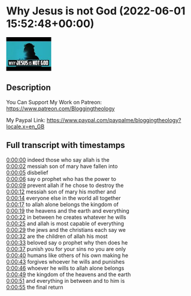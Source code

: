 # Why Jesus is not God (2022-06-01 15:52:48+00:00)

![alt Why Jesus is not God](8WtWjyqoDFA.jpg "Why Jesus is not God")

## Description

You Can Support My Work on Patreon:
https://www.patreon.com/Bloggingtheology

My Paypal Link: 
https://www.paypal.com/paypalme/bloggingtheology?locale.x=en_GB



## Full transcript with timestamps

[0:00:00](https://youtu.be/8WtWjyqoDFA?t=0) indeed those who say allah is the  
[0:00:02](https://youtu.be/8WtWjyqoDFA?t=2) messiah son of mary have fallen into  
[0:00:05](https://youtu.be/8WtWjyqoDFA?t=5) disbelief  
[0:00:06](https://youtu.be/8WtWjyqoDFA?t=6) say o prophet who has the power to  
[0:00:09](https://youtu.be/8WtWjyqoDFA?t=9) prevent allah if he chose to destroy the  
[0:00:12](https://youtu.be/8WtWjyqoDFA?t=12) messiah son of mary his mother and  
[0:00:14](https://youtu.be/8WtWjyqoDFA?t=14) everyone else in the world all together  
[0:00:17](https://youtu.be/8WtWjyqoDFA?t=17) to allah alone belongs the kingdom of  
[0:00:19](https://youtu.be/8WtWjyqoDFA?t=19) the heavens and the earth and everything  
[0:00:22](https://youtu.be/8WtWjyqoDFA?t=22) in between he creates whatever he wills  
[0:00:25](https://youtu.be/8WtWjyqoDFA?t=25) and allah is most capable of everything  
[0:00:29](https://youtu.be/8WtWjyqoDFA?t=29) the jews and the christians each say we  
[0:00:32](https://youtu.be/8WtWjyqoDFA?t=32) are the children of allah his most  
[0:00:33](https://youtu.be/8WtWjyqoDFA?t=33) beloved say o prophet why then does he  
[0:00:37](https://youtu.be/8WtWjyqoDFA?t=37) punish you for your sins no you are only  
[0:00:40](https://youtu.be/8WtWjyqoDFA?t=40) humans like others of his own making he  
[0:00:43](https://youtu.be/8WtWjyqoDFA?t=43) forgives whoever he wills and punishes  
[0:00:46](https://youtu.be/8WtWjyqoDFA?t=46) whoever he wills to allah alone belongs  
[0:00:49](https://youtu.be/8WtWjyqoDFA?t=49) the kingdom of the heavens and the earth  
[0:00:51](https://youtu.be/8WtWjyqoDFA?t=51) and everything in between and to him is  
[0:00:55](https://youtu.be/8WtWjyqoDFA?t=55) the final return  
